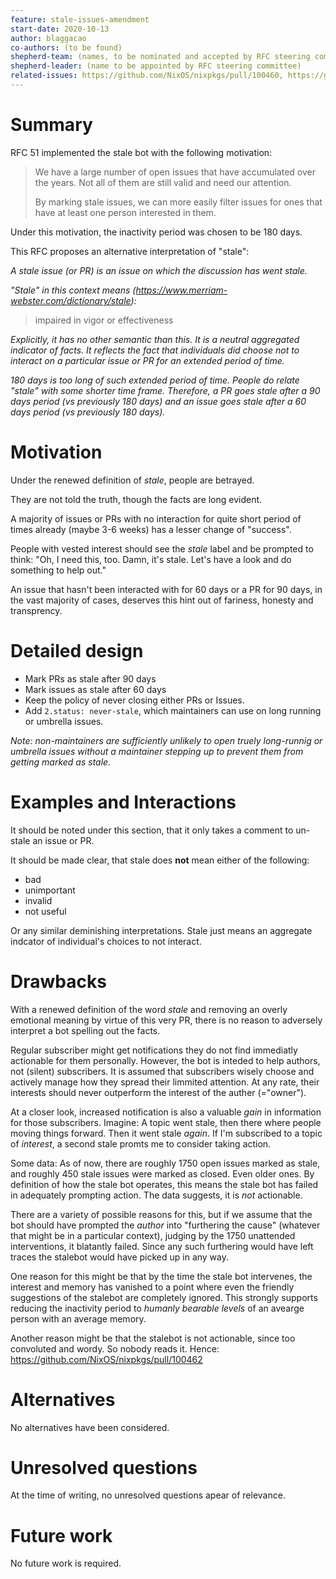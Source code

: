 ```yaml
---
feature: stale-issues-amendment
start-date: 2020-10-13
author: blaggacao
co-authors: (to be found)
shepherd-team: (names, to be nominated and accepted by RFC steering committee)
shepherd-leader: (name to be appointed by RFC steering committee)
related-issues: https://github.com/NixOS/nixpkgs/pull/100460, https://github.com/NixOS/nixpkgs/pull/100462
---
```


# Summary
[summary]: #summary

RFC 51 implemented the stale bot with the following motivation:

> We have a large number of open issues that have accumulated over the years. Not all of them are still valid and need our attention.
> 
> By marking stale issues, we can more easily filter issues for ones that have at least one person interested in them.

Under this motivation, the inactivity period was chosen to be 180 days.

This RFC proposes an alternative interpretation of "stale":

_A stale issue (or PR) is an issue on which the discussion has went stale._

_"Stale" in this context means (https://www.merriam-webster.com/dictionary/stale):_

> impaired in vigor or effectiveness

_Explicitly, it has no other semantic than this. It is a neutral 
aggregated indicator of facts. It reflects the fact that 
individuals did choose not to interact on a particular issue or PR
for an extended period of time._

_180 days is too long of such extended period of time. People do relate
"stale" with some shorter time frame. Therefore, a PR goes stale after
a 90 days period (vs previously 180 days) and an issue goes stale after
a 60 days period (vs previously 180 days)._

# Motivation
[motivation]: #motivation

Under the renewed definition of _stale_, people are betrayed. 

They are not told the truth, though the facts are long evident.

A majority of issues or PRs with no interaction for quite short period
of times already (maybe 3-6 weeks) has a lesser change of "success".

People with vested interest should see the _stale_ label and be prompted
to think: "Oh, I need this, too. Damn, it's stale. Let's have a look
and do something to help out."

An issue that hasn't been interacted with for 60 days or a PR for 90 days,
in the vast majority of cases, deserves this hint out of fariness,
honesty and transprency.

# Detailed design
[design]: #detailed-design

- Mark PRs as stale after 90 days
- Mark issues as stale after 60 days
- Keep the policy of never closing either PRs or Issues.
- Add `2.status: never-stale`, which maintainers can use on long running or umbrella issues.

_Note: non-maintainers are sufficiently unlikely to open truely long-runnig or umbrella 
issues without a maintainer stepping up to prevent them from getting marked as stale._

# Examples and Interactions
[examples-and-interactions]: #examples-and-interactions

It should be noted under this section, that it only takes a comment
to un-stale an issue or PR.

It should be made clear, that stale does **not** mean either of
the following:

- bad
- unimportant
- invalid
- not useful

Or any similar deminishing interpretations. Stale just means an aggregate
indcator of individual's choices to not interact.

# Drawbacks
[drawbacks]: #drawbacks

With a renewed definition of the word _stale_ and removing an overly emotional
meaning by virtue of this very PR, there is no reason to adversely interpret
a bot spelling out the facts.

Regular subscriber might get notifications they do not find immediatly
actionable for them personally. However, the bot is inteded to help authors,
not (silent) subscribers. It is assumed that subscribers wisely choose
and actively manage how they spread their limmited attention. At any rate,
their interests should never outperform the interest of the auther (="owner").

At a closer look, increased notification is also a valuable _gain_ in information
for those subscribers. Imagine: A topic went stale, then there where people moving
things forward. Then it went stale _again_. If I'm subscribed to a topic of 
_interest_, a second stale promts me to consider taking action.

Some data: As of now, there are roughly 1750 open issues marked as stale, and
roughly 450 stale issues were marked as closed. Even older ones. By definition
of how the stale bot operates, this means the stale bot has failed in adequately
prompting action. The data suggests, it is _not_ actionable.

There are a variety of possible reasons for this, but if we assume that the bot
should have prompted the _author_ into "furthering the cause" (whatever that
might be in a particular context), judging by the 1750 unattended interventions,
it blatantly failed. Since any such furthering would have left traces the stalebot
would have picked up in any way.

One reason for this might be that by the time the stale bot intervenes, the
interest and memory has vanished to a point where even the friendly suggestions
of the stalebot are completely ignored. This strongly supports reducing the
inactivity period to _humanly bearable levels_ of an avearge person with an
average memory.

Another reason might be that the stalebot is not actionable, since too convoluted
and wordy. So nobody reads it. Hence: https://github.com/NixOS/nixpkgs/pull/100462

# Alternatives
[alternatives]: #alternatives

No alternatives have been considered.

# Unresolved questions
[unresolved]: #unresolved-questions

At the time of writing, no unresolved questions apear of relevance.

# Future work
[future]: #future-work

No future work is required.
